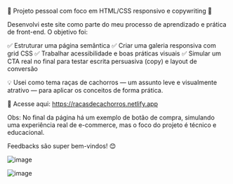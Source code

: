 🚀 Projeto pessoal com foco em HTML/CSS responsivo e copywriting 🐾

Desenvolvi este site como parte do meu processo de aprendizado e prática de front-end. O objetivo foi:

✅ Estruturar uma página semântica
✅ Criar uma galeria responsiva com grid CSS
✅ Trabalhar acessibilidade e boas práticas visuais
✅ Simular um CTA real no final para testar escrita persuasiva (copy) e layout de conversão

💡 Usei como tema raças de cachorros — um assunto leve e visualmente atrativo — para aplicar os conceitos de forma prática.

🔗 Acesse aqui: https://racasdecachorros.netlify.app

Obs: No final da página há um exemplo de botão de compra, simulando uma experiência real de e-commerce, mas o foco do projeto é técnico e educacional.

Feedbacks são super bem-vindos! 😊

![image](https://github.com/user-attachments/assets/d374389b-b6b0-4edd-83c6-6f1c17628c61) 


![image](https://github.com/user-attachments/assets/66adbbd8-4cb4-4203-9f08-4c0c5317d678)



